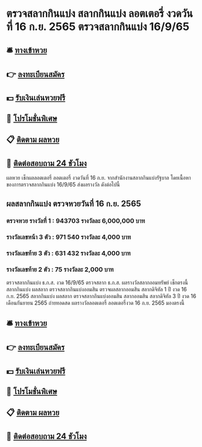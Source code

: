 # ตรวจสลากกินแบ่ง สลากกินแบ่ง ลอตเตอรี่ งวดวันที่ 16 ก.ย. 2565 ตรวจสลากกินแบ่ง 16/9/65

## 🛎 [ทางเข้าหวย](https://bit.ly/3RSRMZs)
## 👉 [ลงทะเบียนสมัคร](https://bit.ly/3RSRMZs)
## 💵 [รับเงินเล่นหวยฟรี](https://bit.ly/3S6I19B)
## 👑 [โปรโมชั่นพิเศษ](https://bit.ly/3S6I19B)
## 📋 [ติดตาม ผลหวย](https://bit.ly/3S6I19B)
## 📱 [ติดต่อสอบถาม 24 ชัวโมง](https://bit.ly/3S6I19B)

ผลหวย เช็กผลลอตเตอรี่ ลอตเตอรี่ งวดวันที่ 16 ก.ย. จากสำนักงานสลากกินแบ่งรัฐบาล โดยเนื้อหาของการตรวจสลากกินแบ่ง 16/9/65 ส่งผลรางวัล ดังต่อไปนี้

## ผลสลากกินแบ่ง ตรวจหวยวันที่ 16 ก.ย. 2565

### ตรวจหวย รางวัลที่ 1 : 943703 รางวัลละ 6,000,000 บาท
### รางวัลเลขหน้า 3 ตัว : 971 540 รางวัลละ 4,000 บาท
### รางวัลเลขท้าย 3 ตัว : 631 432 รางวัลละ 4,000 บาท
### รางวัลเลขท้าย 2 ตัว : 75 รางวัลละ 2,000 บาท

ตรวจสลากกินแบ่ง ธ.ก.ส. งวด 16/9/65 ตรวจสลาก ธ.ก.ส. ผลรางวัลสลากออมทรัพย์ เช็กตรงนี้
สลากกินแบ่ง ผลสลาก ตรวจสลากกินแบ่งออมสิน ตรวจผลสลากออมสิน สลากดิจิทัล 1 ปี งวด 16 ก.ย. 2565
สลากกินแบ่ง ผลสลาก ตรวจสลากกินแบ่งออมสิน สลากออมสิน สลากดิจิทัล 3 ปี งวด 16 เดือนกันยายน 2565
ถ่ายทอดสด ผลรางวัลลอตเตอรี่ ลอตเตอรี่งวด 16 ก.ย. 2565 มองตรงนี้

## 🛎 [ทางเข้าหวย](https://bit.ly/3RSRMZs)
## 👉 [ลงทะเบียนสมัคร](https://bit.ly/3RSRMZs)
## 💵 [รับเงินเล่นหวยฟรี](https://bit.ly/3S6I19B)
## 👑 [โปรโมชั่นพิเศษ](https://bit.ly/3S6I19B)
## 📋 [ติดตาม ผลหวย](https://bit.ly/3S6I19B)
## 📱 [ติดต่อสอบถาม 24 ชัวโมง](https://bit.ly/3S6I19B)
